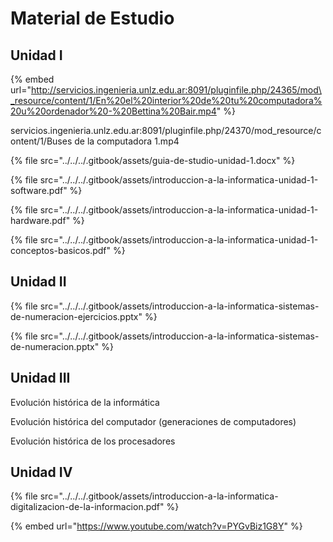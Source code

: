 # Material de Estudio

## Unidad I

{% embed url="http://servicios.ingenieria.unlz.edu.ar:8091/pluginfile.php/24365/mod\_resource/content/1/En%20el%20interior%20de%20tu%20computadora%20u%20ordenador%20-%20Bettina%20Bair.mp4" %}

servicios.ingenieria.unlz.edu.ar:8091/pluginfile.php/24370/mod\_resource/content/1/Buses de la computadora 1.mp4

{% file src="../../../.gitbook/assets/guia-de-studio-unidad-1.docx" %}

{% file src="../../../.gitbook/assets/introduccion-a-la-informatica-unidad-1-software.pdf" %}

{% file src="../../../.gitbook/assets/introduccion-a-la-informatica-unidad-1-hardware.pdf" %}

{% file src="../../../.gitbook/assets/introduccion-a-la-informatica-unidad-1-conceptos-basicos.pdf" %}

## Unidad II

{% file src="../../../.gitbook/assets/introduccion-a-la-informatica-sistemas-de-numeracion-ejercicios.pptx" %}

{% file src="../../../.gitbook/assets/introduccion-a-la-informatica-sistemas-de-numeracion.pptx" %}

## Unidad III

Evolución histórica de la informática

Evolución histórica del computador \(generaciones de computadores\)

Evolución histórica de los procesadores

## Unidad IV

{% file src="../../../.gitbook/assets/introduccion-a-la-informatica-digitalizacion-de-la-informacion.pdf" %}

{% embed url="https://www.youtube.com/watch?v=PYGvBiz1G8Y" %}



